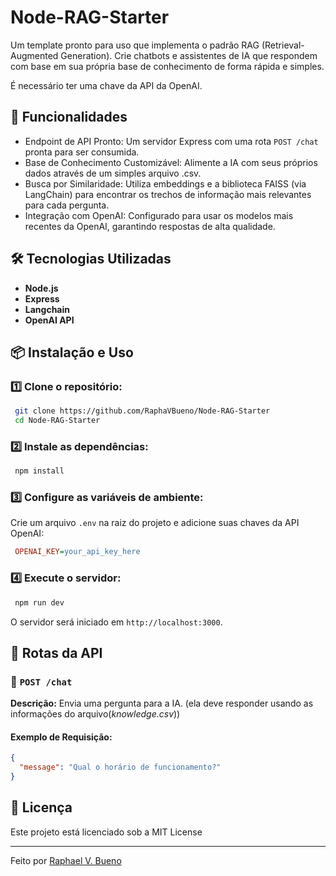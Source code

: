 # Node-RAG-Starter

Um template pronto para uso que implementa o padrão RAG (Retrieval-Augmented Generation). Crie chatbots e assistentes de IA que respondem com base em sua própria base de conhecimento de forma rápida e simples.

É necessário ter uma chave da API da OpenAI.

## 🚀 Funcionalidades

- Endpoint de API Pronto: Um servidor Express com uma rota `POST /chat` pronta para ser consumida.
- Base de Conhecimento Customizável: Alimente a IA com seus próprios dados através de um simples arquivo .csv.
- Busca por Similaridade: Utiliza embeddings e a biblioteca FAISS (via LangChain) para encontrar os trechos de informação mais relevantes para cada pergunta.
- Integração com OpenAI: Configurado para usar os modelos mais recentes da OpenAI, garantindo respostas de alta qualidade.

## 🛠 Tecnologias Utilizadas

- **Node.js**
- **Express**
- **Langchain**
- **OpenAI API**

## 📦 Instalação e Uso

### 1️⃣ Clone o repositório:

```sh
 git clone https://github.com/RaphaVBueno/Node-RAG-Starter
 cd Node-RAG-Starter
```

### 2️⃣ Instale as dependências:

```sh
 npm install
```

### 3️⃣ Configure as variáveis de ambiente:

Crie um arquivo `.env` na raiz do projeto e adicione suas chaves da API OpenAI:

```ini
 OPENAI_KEY=your_api_key_here
```

### 4️⃣ Execute o servidor:

```sh
 npm run dev
```

O servidor será iniciado em `http://localhost:3000`.

## 📡 Rotas da API

### 🔹 `POST /chat`

**Descrição:** Envia uma pergunta para a IA. (ela deve responder usando as informações do arquivo(_knowledge.csv_))

#### Exemplo de Requisição:

```json
{
  "message": "Qual o horário de funcionamento?"
}
```

## 📜 Licença

Este projeto está licenciado sob a MIT License

---

Feito por [Raphael V. Bueno](https://github.com/RaphaVBueno)
